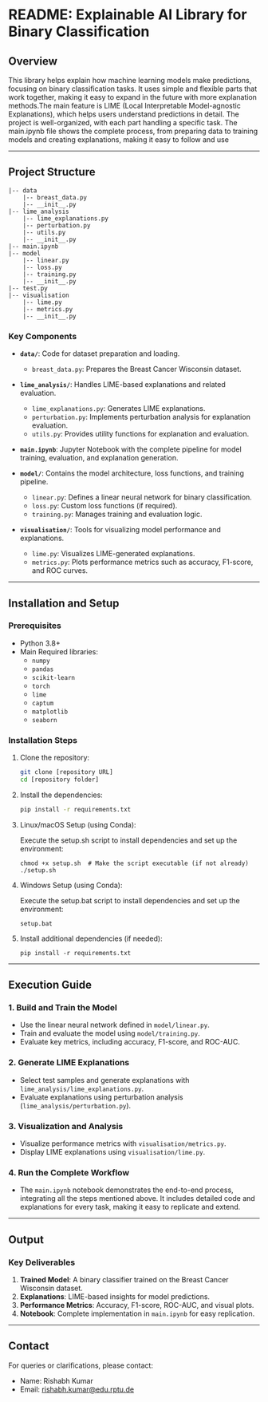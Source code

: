 # README: Explainable AI Library for Binary Classification

## Overview
This library helps explain how machine learning models make predictions, focusing on binary classification tasks. It uses simple and flexible parts that work together, making it easy to expand in the future with more explanation methods.The main feature is LIME (Local Interpretable Model-agnostic Explanations), which helps users understand predictions in detail. The project is well-organized, with each part handling a specific task. The main.ipynb file shows the complete process, from preparing data to training models and creating explanations, making it easy to follow and use


---

## Project Structure
```
|-- data
    |-- breast_data.py
    |-- __init__.py
|-- lime_analysis
    |-- lime_explanations.py
    |-- perturbation.py
    |-- utils.py
    |-- __init__.py
|-- main.ipynb
|-- model
    |-- linear.py
    |-- loss.py
    |-- training.py
    |-- __init__.py
|-- test.py
|-- visualisation
    |-- lime.py
    |-- metrics.py
    |-- __init__.py
```

### Key Components
- **`data/`**: Code for dataset preparation and loading.
  - `breast_data.py`: Prepares the Breast Cancer Wisconsin dataset.

- **`lime_analysis/`**: Handles LIME-based explanations and related evaluation.
  - `lime_explanations.py`: Generates LIME explanations.
  - `perturbation.py`: Implements perturbation analysis for explanation evaluation.
  - `utils.py`: Provides utility functions for explanation and evaluation.

- **`main.ipynb`**: Jupyter Notebook with the complete pipeline for model training, evaluation, and explanation generation.

- **`model/`**: Contains the model architecture, loss functions, and training pipeline.
  - `linear.py`: Defines a linear neural network for binary classification.
  - `loss.py`: Custom loss functions (if required).
  - `training.py`: Manages training and evaluation logic.

- **`visualisation/`**: Tools for visualizing model performance and explanations.
  - `lime.py`: Visualizes LIME-generated explanations.
  - `metrics.py`: Plots performance metrics such as accuracy, F1-score, and ROC curves.

---

## Installation and Setup

### Prerequisites
- Python 3.8+
- Main Required libraries:
  - `numpy`
  - `pandas`
  - `scikit-learn`
  - `torch`
  - `lime`
  - `captum`
  - `matplotlib`
  - `seaborn`

### Installation Steps
1. Clone the repository:
   ```bash
   git clone [repository URL]
   cd [repository folder]
   ```
2. Install the dependencies:
   ```bash
   pip install -r requirements.txt
   ```
3. Linux/macOS Setup (using Conda):

    Execute the setup.sh script to install dependencies and set up the environment:
   
    ```
    chmod +x setup.sh  # Make the script executable (if not already)
    ./setup.sh
    ```
4. Windows Setup (using Conda):

    Execute the setup.bat script to install dependencies and set up the environment:
    ```
    setup.bat
    ```
5.  Install additional dependencies (if needed):
    ```
    pip install -r requirements.txt
    ```

---

## Execution Guide

### 1. Build and Train the Model
- Use the linear neural network defined in `model/linear.py`.
- Train and evaluate the model using `model/training.py`.
- Evaluate key metrics, including accuracy, F1-score, and ROC-AUC.

### 2. Generate LIME Explanations
- Select test samples and generate explanations with `lime_analysis/lime_explanations.py`.
- Evaluate explanations using perturbation analysis (`lime_analysis/perturbation.py`).

### 3. Visualization and Analysis
- Visualize performance metrics with `visualisation/metrics.py`.
- Display LIME explanations using `visualisation/lime.py`.

### 4. Run the Complete Workflow
- The `main.ipynb` notebook demonstrates the end-to-end process, integrating all the steps mentioned above. It includes detailed code and explanations for every task, making it easy to replicate and extend.

---

## Output

### Key Deliverables
1. **Trained Model**: A binary classifier trained on the Breast Cancer Wisconsin dataset.
2. **Explanations**: LIME-based insights for model predictions.
3. **Performance Metrics**: Accuracy, F1-score, ROC-AUC, and visual plots.
4. **Notebook**: Complete implementation in `main.ipynb` for easy replication.

---

## Contact
For queries or clarifications, please contact:
- Name: Rishabh Kumar
- Email: rishabh.kumar@edu.rptu.de



